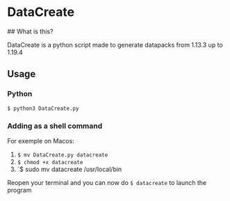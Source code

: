 # DataCreate

## What is this?

DataCreate is a python script made to generate datapacks from 1.13.3 up to 1.19.4

## Usage

### Python
`$ python3 DataCreate.py`

### Adding as a shell command

For exemple on Macos:
1. `$ mv DataCreate.py datacreate`
2. `$ chmod +x datacreate`
3. `$ sudo mv datacreate /usr/local/bin

Reopen your terminal and you can now do `$ datacreate` to launch the program
